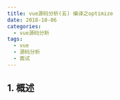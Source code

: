 ```yaml
---
title: vue源码分析(五) 编译之optimize
date: 2018-10-06
categories:
  - vue源码分析
tags: 
  - vue
  - 源码分析
  - 面试
---
```


## 1. 概述